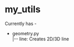 # my_utils

Currently has - <br>
  * geometry.py <br>
      |-- line: Creates 2D/3D line <br>
      
   
